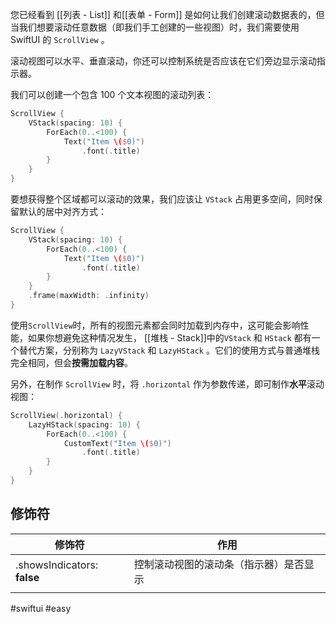 您已经看到 [[列表 - List]] 和[[表单 - Form]] 是如何让我们创建滚动数据表的，但当我们想要滚动任意数据（即我们手工创建的一些视图）时，我们需要使用 SwiftUI 的 `ScrollView` 。

滚动视图可以水平、垂直滚动，你还可以控制系统是否应该在它们旁边显示滚动指示器。

我们可以创建一个包含 100 个文本视图的滚动列表：

```swift
ScrollView {
    VStack(spacing: 10) {
        ForEach(0..<100) {
            Text("Item \($0)")
                .font(.title)
        }
    }
}
```

要想获得整个区域都可以滚动的效果，我们应该让 `VStack` 占用更多空间，同时保留默认的居中对齐方式：

```swift
ScrollView {
    VStack(spacing: 10) {
        ForEach(0..<100) {
            Text("Item \($0)")
                .font(.title)
        }
    }
    .frame(maxWidth: .infinity)
}
```

使用`ScrollView`时，所有的视图元素都会同时加载到内存中，这可能会影响性能，如果你想避免这种情况发生， [[堆栈 - Stack]]中的`VStack` 和 `HStack` 都有一个替代方案，分别称为 `LazyVStack` 和 `LazyHStack` 。它们的使用方式与普通堆栈完全相同，但会**按需加载内容**。

另外，在制作 `ScrollView` 时，将 `.horizontal` 作为参数传递，即可制作**水平**滚动视图：

```swift
ScrollView(.horizontal) {
    LazyHStack(spacing: 10) {
        ForEach(0..<100) {
            CustomText("Item \($0)")
                .font(.title)
        }
    }
}
```

## 修饰符

| 修饰符 | 作用 |
| ---- | ---- |
| .showsIndicators: **false** | 控制滚动视图的滚动条（指示器）是否显示 |
|  |  |

#swiftui #easy 